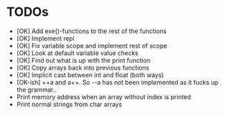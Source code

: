 # TODOs

- [OK] Add exe()-functions to the rest of the functions
- [OK] Implement repl
- [OK] Fix variable scope and implement rest of scope
- [OK] Look at default variable value checks
- [OK] Find out what is up with the print function
- [OK] Copy arrays back into previous functions
- [OK] Implicit cast between int and float (both ways)
- [OK-ish] ++a and a++. So --a has not been implemented as it fucks up
  the grammar..
- Print memory address when an array without index is printed
- Print normal strings from char arrays
